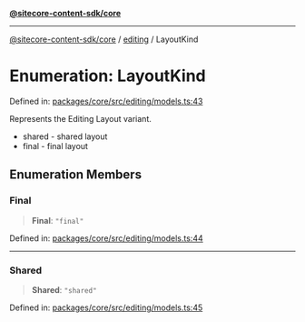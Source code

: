 [**@sitecore-content-sdk/core**](../../README.md)

***

[@sitecore-content-sdk/core](../../README.md) / [editing](../README.md) / LayoutKind

# Enumeration: LayoutKind

Defined in: [packages/core/src/editing/models.ts:43](https://github.com/Sitecore/xmc-jss-dev/blob/d7b466243452103e100673b5863a2d80ef6e68eb/packages/core/src/editing/models.ts#L43)

Represents the Editing Layout variant.
- shared - shared layout
- final - final layout

## Enumeration Members

### Final

> **Final**: `"final"`

Defined in: [packages/core/src/editing/models.ts:44](https://github.com/Sitecore/xmc-jss-dev/blob/d7b466243452103e100673b5863a2d80ef6e68eb/packages/core/src/editing/models.ts#L44)

***

### Shared

> **Shared**: `"shared"`

Defined in: [packages/core/src/editing/models.ts:45](https://github.com/Sitecore/xmc-jss-dev/blob/d7b466243452103e100673b5863a2d80ef6e68eb/packages/core/src/editing/models.ts#L45)
